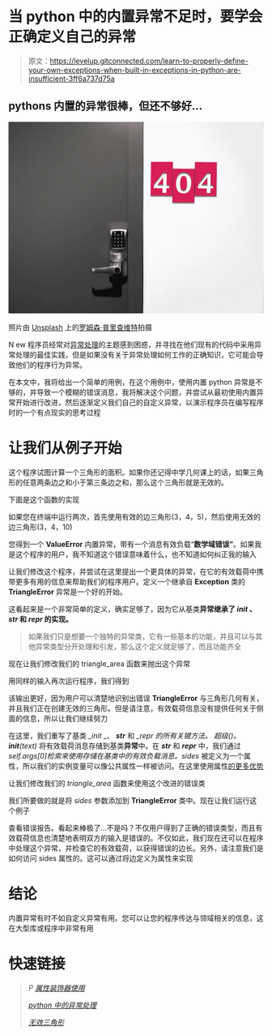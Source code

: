 # 当 python 中的内置异常不足时，要学会正确定义自己的异常

> 原文：<https://levelup.gitconnected.com/learn-to-properly-define-your-own-exceptions-when-built-in-exceptions-in-python-are-insufficient-3ff6a737d75a>

## pythons 内置的异常很棒，但还不够好…

![](img/0216fc94f1e359eb56667f75d4fe0e96.png)

照片由 [Unsplash](https://unsplash.com/photos/Vy2cHqm0mCs) 上的[罗姆森·普里查维特](https://unsplash.com/@woodies11)拍摄

N ew 程序员经常对[异常处理](https://docs.python.org/3/tutorial/errors.html)的主题感到困惑，并寻找在他们现有的代码中采用异常处理的最佳实践，但是如果没有关于异常处理如何工作的正确知识，它可能会导致他们的程序行为异常。

在本文中，我将给出一个简单的用例，在这个用例中，使用内置 python 异常是不够的，并导致一个模糊的错误消息，我将解决这个问题，并尝试从最初使用内置异常开始进行改进，然后逐渐定义我们自己的自定义异常，以演示程序员在编写程序时的一个有点现实的思考过程

# 让我们从例子开始

这个程序试图计算一个三角形的面积。如果你还记得中学几何课上的话，如果三角形的任意两条边之和小于第三条边之和，那么这个三角形就是无效的。

下面是这个函数的实现

如果您在终端中运行两次，首先使用有效的边三角形(3，4，5)，然后使用无效的边三角形(3，4，10)

您得到一个 **ValueError** 内置异常，带有一个消息有效负载“**数学域错误”**。如果我是这个程序的用户，我不知道这个错误意味着什么，也不知道如何纠正我的输入

让我们修改这个程序，并尝试在这里提出一个更具体的异常，在它的有效载荷中携带更多有用的信息来帮助我们的程序用户。定义一个继承自 **Exception** 类的 **TriangleError** 异常是一个好的开始。

这看起来是一个非常简单的定义，确实足够了，因为它从基类**异常继承了 *__init__* 、 *__str__* 和 *__repr__* 的实现。**

> 如果我们只是想要一个独特的异常类，它有一些基本的功能，并且可以与其他异常类型分开处理和引发，那么这个定义就足够了，而且功能齐全

现在让我们修改我们的 triangle_area 函数来抛出这个异常

用同样的输入再次运行程序，我们得到

该输出更好，因为用户可以清楚地识别出错误 **TriangleError** 与三角形几何有关，并且我们正在创建无效的三角形。但是请注意，有效载荷信息没有提供任何关于侧面的信息，所以让我们继续努力

在这里，我们重写了基类 *__init_* _、 *__str__* 和 *__repr_ 的所有关键方法。* *超级()。__init__(text)* 将有效载荷消息存储到基类**异常**中。在 *__str__* 和 *__repr__* 中，我们通过 *self.args[0]检索来使用存储在基类中的有效负载消息。sides* 被定义为一个属性，所以我们的实例变量可以像公共属性一样被访问。在这里使用属性[的更多优势](https://www.freecodecamp.org/news/python-property-decorator/)

让我们修改我们的 *triangle_area* 函数来使用这个改进的错误类

我们所要做的就是将 *sides* 参数添加到 **TriangleError** 类中。现在让我们运行这个例子

查看错误报告。看起来棒极了…不是吗？不仅用户得到了正确的错误类型，而且有效载荷信息也清楚地表明双方的输入是错误的。不仅如此，我们现在还可以在程序中处理这个异常，并检查它的有效载荷，以获得错误的边长。另外，请注意我们是如何访问 sides 属性的。这可以通过将边定义为属性来实现

# 结论

内置异常有时不如自定义异常有用。您可以让您的程序传达与领域相关的信息，这在大型库或程序中非常有用

# 快速链接

> *P* [*属性装饰器使用*](https://www.freecodecamp.org/news/python-property-decorator/)
> 
> [*python 中的异常处理*](https://docs.python.org/3/tutorial/errors.html)
> 
> [*无效三角形*](https://www.geeksforgeeks.org/check-whether-triangle-valid-not-sides-given/#:~:text=Approach:%20A%20triangle%20is%20valid,three%20conditions%20should%20be%20met.)